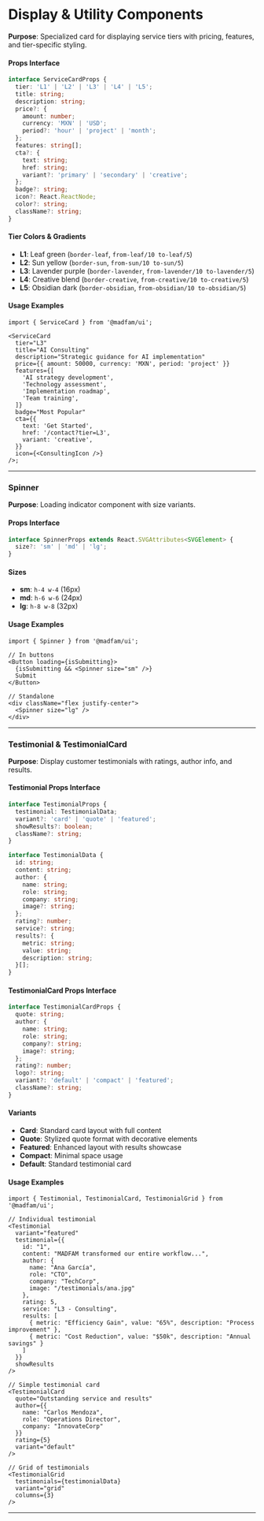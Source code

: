 # Display & Utility Components

**Purpose**: Specialized card for displaying service tiers with pricing, features, and tier-specific styling.

#### Props Interface

```typescript
interface ServiceCardProps {
  tier: 'L1' | 'L2' | 'L3' | 'L4' | 'L5';
  title: string;
  description: string;
  price?: {
    amount: number;
    currency: 'MXN' | 'USD';
    period?: 'hour' | 'project' | 'month';
  };
  features: string[];
  cta?: {
    text: string;
    href: string;
    variant?: 'primary' | 'secondary' | 'creative';
  };
  badge?: string;
  icon?: React.ReactNode;
  color?: string;
  className?: string;
}
```

#### Tier Colors & Gradients

- **L1**: Leaf green (`border-leaf`, `from-leaf/10 to-leaf/5`)
- **L2**: Sun yellow (`border-sun`, `from-sun/10 to-sun/5`)
- **L3**: Lavender purple (`border-lavender`, `from-lavender/10 to-lavender/5`)
- **L4**: Creative blend (`border-creative`, `from-creative/10 to-creative/5`)
- **L5**: Obsidian dark (`border-obsidian`, `from-obsidian/10 to-obsidian/5`)

#### Usage Examples

```tsx
import { ServiceCard } from '@madfam/ui';

<ServiceCard
  tier="L3"
  title="AI Consulting"
  description="Strategic guidance for AI implementation"
  price={{ amount: 50000, currency: 'MXN', period: 'project' }}
  features={[
    'AI strategy development',
    'Technology assessment',
    'Implementation roadmap',
    'Team training',
  ]}
  badge="Most Popular"
  cta={{
    text: 'Get Started',
    href: '/contact?tier=L3',
    variant: 'creative',
  }}
  icon={<ConsultingIcon />}
/>;
```

---

### Spinner

**Purpose**: Loading indicator component with size variants.

#### Props Interface

```typescript
interface SpinnerProps extends React.SVGAttributes<SVGElement> {
  size?: 'sm' | 'md' | 'lg';
}
```

#### Sizes

- **sm**: `h-4 w-4` (16px)
- **md**: `h-6 w-6` (24px)
- **lg**: `h-8 w-8` (32px)

#### Usage Examples

```tsx
import { Spinner } from '@madfam/ui';

// In buttons
<Button loading={isSubmitting}>
  {isSubmitting && <Spinner size="sm" />}
  Submit
</Button>

// Standalone
<div className="flex justify-center">
  <Spinner size="lg" />
</div>
```

---

### Testimonial & TestimonialCard

**Purpose**: Display customer testimonials with ratings, author info, and results.

#### Testimonial Props Interface

```typescript
interface TestimonialProps {
  testimonial: TestimonialData;
  variant?: 'card' | 'quote' | 'featured';
  showResults?: boolean;
  className?: string;
}

interface TestimonialData {
  id: string;
  content: string;
  author: {
    name: string;
    role: string;
    company: string;
    image?: string;
  };
  rating?: number;
  service?: string;
  results?: {
    metric: string;
    value: string;
    description: string;
  }[];
}
```

#### TestimonialCard Props Interface

```typescript
interface TestimonialCardProps {
  quote: string;
  author: {
    name: string;
    role: string;
    company?: string;
    image?: string;
  };
  rating?: number;
  logo?: string;
  variant?: 'default' | 'compact' | 'featured';
  className?: string;
}
```

#### Variants

- **Card**: Standard card layout with full content
- **Quote**: Stylized quote format with decorative elements
- **Featured**: Enhanced layout with results showcase
- **Compact**: Minimal space usage
- **Default**: Standard testimonial card

#### Usage Examples

```tsx
import { Testimonial, TestimonialCard, TestimonialGrid } from '@madfam/ui';

// Individual testimonial
<Testimonial
  variant="featured"
  testimonial={{
    id: "1",
    content: "MADFAM transformed our entire workflow...",
    author: {
      name: "Ana García",
      role: "CTO",
      company: "TechCorp",
      image: "/testimonials/ana.jpg"
    },
    rating: 5,
    service: "L3 - Consulting",
    results: [
      { metric: "Efficiency Gain", value: "65%", description: "Process improvement" },
      { metric: "Cost Reduction", value: "$50k", description: "Annual savings" }
    ]
  }}
  showResults
/>

// Simple testimonial card
<TestimonialCard
  quote="Outstanding service and results"
  author={{
    name: "Carlos Mendoza",
    role: "Operations Director",
    company: "InnovateCorp"
  }}
  rating={5}
  variant="default"
/>

// Grid of testimonials
<TestimonialGrid
  testimonials={testimonialData}
  variant="grid"
  columns={3}
/>
```

---
